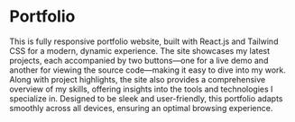 # Portfolio

This is fully responsive portfolio website, built with React.js and Tailwind CSS for a modern, dynamic experience. The site showcases my latest projects, each accompanied by two buttons—one for a live demo and another for viewing the source code—making it easy to dive into my work. Along with project highlights, the site also provides a comprehensive overview of my skills, offering insights into the tools and technologies I specialize in. Designed to be sleek and user-friendly, this portfolio adapts smoothly across all devices, ensuring an optimal browsing experience.